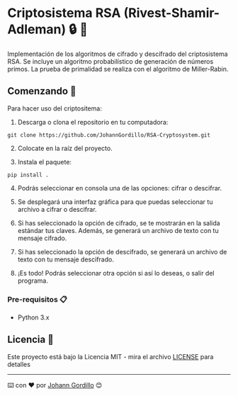 # Criptosistema RSA (Rivest-Shamir-Adleman) :lock: :key:
Implementación de los algoritmos de cifrado y descifrado del criptosistema RSA.
Se incluye un algoritmo probabilístico de generación de números primos.
La prueba de primalidad se realiza con el algoritmo de Miller-Rabin.

## Comenzando 🚀

Para hacer uso del criptositema:

1. Descarga o clona el repositorio en tu computadora:
```
git clone https://github.com/JohannGordillo/RSA-Cryptosystem.git
```

2. Colocate en la raíz del proyecto. 

3. Instala el paquete:
```
pip install .
```

4. Podrás seleccionar en consola una de las opciones: cifrar o descifrar.

5. Se desplegará una interfaz gráfica para que puedas seleccionar
tu archivo a cifrar o descifrar.

4. Si has seleccionado la opción de cifrado, se te mostrarán en la salida estándar tus claves.
Además, se generará un archivo de texto con tu mensaje cifrado.

5. Si has seleccionado la opción de descifrado, se generará un archivo de texto con tu mensaje 
descifrado.

6. ¡Es todo! Podrás seleccionar otra opción si así lo deseas, o salir del programa.

### Pre-requisitos 📋

* Python 3.x

## Licencia 📄

Este proyecto está bajo la Licencia MIT - mira el archivo [LICENSE](LICENSE) para detalles

---
⌨️ con ❤️ por [Johann Gordillo](https://github.com/JohannGordillo) 😊
